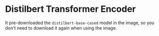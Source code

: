 # Distilbert Transformer Encoder


It pre-downloaded the `distilbert-base-cased` model in the image, 
so you don't need to download it again when using the image. 